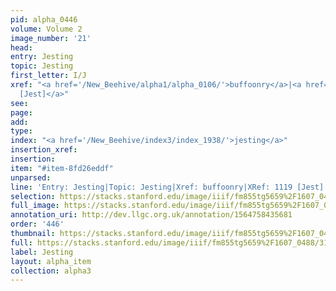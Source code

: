 ```yaml
---
pid: alpha_0446
volume: Volume 2
image_number: '21'
head: 
entry: Jesting
topic: Jesting
first_letter: I/J
xref: "<a href='/New_Beehive/alpha1/alpha_0106/'>buffoonry</a>|<a href='/New_Beehive/toc_vol2/toc2_217/'>1119
  [Jest]</a>"
see: 
page: 
add: 
type: 
index: "<a href='/New_Beehive/index3/index_1938/'>jesting</a>"
insertion_xref: 
insertion: 
item: "#item-8fd26eddf"
unparsed: 
line: 'Entry: Jesting|Topic: Jesting|Xref: buffoonry|XRef: 1119 [Jest]|Index: jesting|#item-8fd26eddf'
selection: https://stacks.stanford.edu/image/iiif/fm855tg5659%2F1607_0488/312,230,3081,455/full/0/default.jpg
full_image: https://stacks.stanford.edu/image/iiif/fm855tg5659%2F1607_0488/full/full/0/default.jpg
annotation_uri: http://dev.llgc.org.uk/annotation/1564758435681
order: '446'
thumbnail: https://stacks.stanford.edu/image/iiif/fm855tg5659%2F1607_0488/312,230,600,180/250,/0/default.jpg
full: https://stacks.stanford.edu/image/iiif/fm855tg5659%2F1607_0488/312,230,3081,455/full/0/default.jpg
label: Jesting
layout: alpha_item
collection: alpha3
---
```

